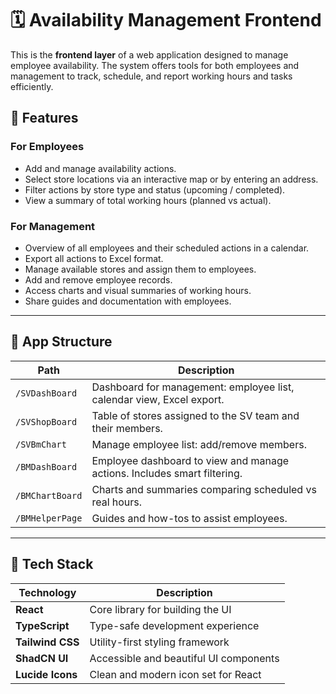 # 🗓️ Availability Management Frontend

This is the **frontend layer** of a web application designed to manage employee availability. The system offers tools for both employees and management to track, schedule, and report working hours and tasks efficiently.

## 🚀 Features

### For Employees
- Add and manage availability actions.
- Select store locations via an interactive map or by entering an address.
- Filter actions by store type and status (upcoming / completed).
- View a summary of total working hours (planned vs actual).

### For Management
- Overview of all employees and their scheduled actions in a calendar.
- Export all actions to Excel format.
- Manage available stores and assign them to employees.
- Add and remove employee records.
- Access charts and visual summaries of working hours.
- Share guides and documentation with employees.

---

## 📂 App Structure

| Path               | Description                                                                 |
|--------------------|-----------------------------------------------------------------------------|
| `/SVDashBoard`     | Dashboard for management: employee list, calendar view, Excel export.       |
| `/SVShopBoard`     | Table of stores assigned to the SV team and their members.                  |
| `/SVBmChart`       | Manage employee list: add/remove members.                                   |
| `/BMDashBoard`     | Employee dashboard to view and manage actions. Includes smart filtering.    |
| `/BMChartBoard`    | Charts and summaries comparing scheduled vs real hours.                     |
| `/BMHelperPage`    | Guides and how-tos to assist employees.                                     |

---

## 🧱 Tech Stack

| Technology        | Description                                      |
|-------------------|--------------------------------------------------|
| **React**         | Core library for building the UI                |
| **TypeScript**    | Type-safe development experience                 |
| **Tailwind CSS**  | Utility-first styling framework                  |
| **ShadCN UI**     | Accessible and beautiful UI components           |
| **Lucide Icons**  | Clean and modern icon set for React             |

